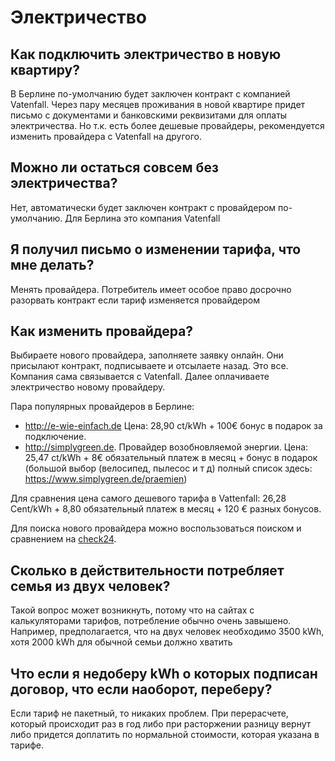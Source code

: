 # Электричество

## Как подключить электричество в новую квартиру?

В Берлине по-умолчанию будет заключен контракт с компанией Vatenfall. Через пару месяцев проживания в новой квартире придет письмо с документами и банковскими реквизитами для оплаты электричества. Но т.к. есть более дешевые провайдеры, рекомендуется изменить провайдера с Vatenfall на другого.

## Можно ли остаться совсем без электричества?

Нет, автоматически будет заключен контракт с провайдером по-умолчанию. Для Берлина это компания Vatenfall

## Я получил письмо о изменении тарифа, что мне делать?

Менять провайдера. Потребитель имеет особое право досрочно разорвать контракт если тариф изменяется провайдером

## Как изменить провайдера?

Выбираете нового провайдера, заполняете заявку онлайн. Они присылают контракт, подписываете и отсылаете назад. Это все. Компания сама связывается с Vatenfall. Далее оплачиваете электричество новому провайдеру.

Пара популярных провайдеров в Берлине:

- <http://e-wie-einfach.de>
    Цена: 28,90 ct/kWh + 100€ бонус в подарок за подключение.
- <http://simplygreen.de>. Провайдер возобновляемой энергии.
    Цена: 25,47 ct/kWh + 8€ обязательный платеж в месяц + бонус в подарок (большой выбор (велосипед, пылесос и т д) полный список здесь: <https://www.simplygreen.de/praemien>)

Для сравнения цена самого дешевого тарифа в Vattenfall: 26,28 Cent/kWh + 8,80 обязательный платеж в месяц + 120 € разных бонусов.

Для поиска нового провайдера можно воспользоваться поиском и сравнением на [check24](https://www.check24.de/strom/).

## Сколько в действительности потребляет семья из двух человек?

Такой вопрос может возникнуть, потому что на сайтах с калькуляторами тарифов, потребление обычно очень завышено.
Например, предполагается, что на двух человек необходимо 3500 kWh, хотя 2000 kWh для обычной семьи должно хватить

## Что если я недоберу kWh о которых подписан договор, что если наоборот, переберу?

Если тариф не пакетный, то никаких проблем.
При перерасчете, который происходит раз в год либо при расторжении разницу вернут либо придется доплатить по нормальной стоимости,
которая указана в тарифе.
